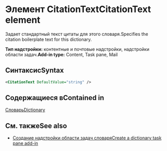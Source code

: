 # <a name="citationtext-element"></a><span data-ttu-id="ca7d2-101">Элемент CitationText</span><span class="sxs-lookup"><span data-stu-id="ca7d2-101">CitationText element</span></span>

<span data-ttu-id="ca7d2-102">Задает стандартный текст цитаты для этого словаря.</span><span class="sxs-lookup"><span data-stu-id="ca7d2-102">Specifies the citation boilerplate text for this dictionary.</span></span>

<span data-ttu-id="ca7d2-103">**Тип надстройки:** контентные и почтовые надстройки, надстройки области задач.</span><span class="sxs-lookup"><span data-stu-id="ca7d2-103">**Add-in type:** Content, Task pane, Mail</span></span>

## <a name="syntax"></a><span data-ttu-id="ca7d2-104">Синтаксис</span><span class="sxs-lookup"><span data-stu-id="ca7d2-104">Syntax</span></span>

```XML
<CitationText DefaultValue="string" />
```

## <a name="contained-in"></a><span data-ttu-id="ca7d2-105">Содержащиеся в</span><span class="sxs-lookup"><span data-stu-id="ca7d2-105">Contained in</span></span>

[<span data-ttu-id="ca7d2-106">Словарь</span><span class="sxs-lookup"><span data-stu-id="ca7d2-106">Dictionary</span></span>](dictionary.md)

## <a name="see-also"></a><span data-ttu-id="ca7d2-107">См. также</span><span class="sxs-lookup"><span data-stu-id="ca7d2-107">See also</span></span>

- [<span data-ttu-id="ca7d2-108">Создание надстройки области задач словаря</span><span class="sxs-lookup"><span data-stu-id="ca7d2-108">Create a dictionary task pane add-in</span></span>](https://docs.microsoft.com/office/dev/add-ins/word/dictionary-task-pane-add-ins)
